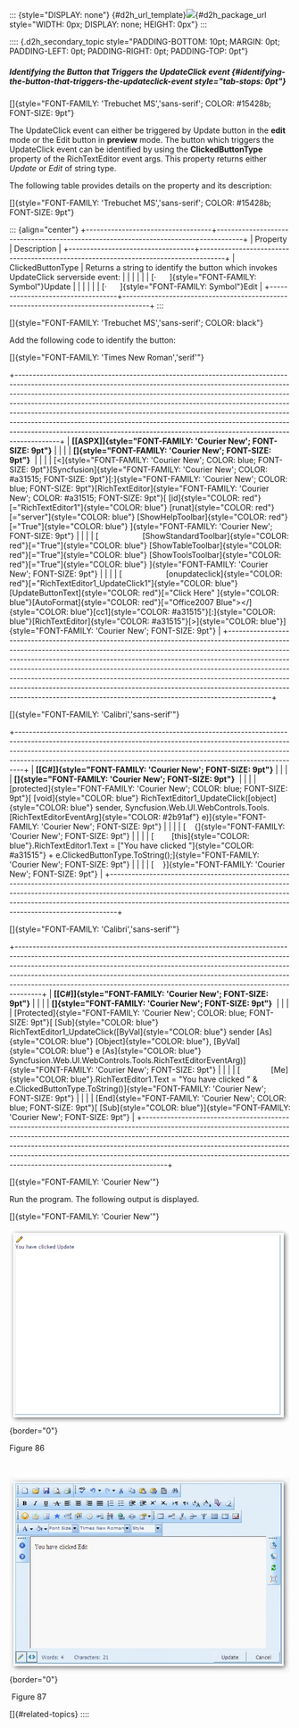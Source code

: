 ::: {style="DISPLAY: none"}
[](ms-xhelp:///?Id=d2h_url_template){#d2h_url_template}![](!package_url!){#d2h_package_url style="WIDTH: 0px; DISPLAY: none; HEIGHT: 0px"}
:::

:::: {.d2h_secondary_topic style="PADDING-BOTTOM: 10pt; MARGIN: 0pt; PADDING-LEFT: 0pt; PADDING-RIGHT: 0pt; PADDING-TOP: 0pt"}
##### Identifying the Button that Triggers the UpdateClick event {#identifying-the-button-that-triggers-the-updateclick-event style="tab-stops: 0pt"}

[]{style="FONT-FAMILY: 'Trebuchet MS','sans-serif'; COLOR: #15428b; FONT-SIZE: 9pt"} 

The UpdateClick event can either be triggered by Update button in the **edit** mode or the Edit button in **preview** mode. The button which triggers the UpdateClick event can be identified by using the **ClickedButtonType** property of the RichTextEditor event args. This property returns either *Update* or *Edit* of string type.

The following table provides details on the property and its description:

[]{style="FONT-FAMILY: 'Trebuchet MS','sans-serif'; COLOR: #15428b; FONT-SIZE: 9pt"} 

::: {align="center"}
+-----------------------------------+-------------------------------------------------------------------------------------+
| Property                          | Description                                                                         |
+-----------------------------------+-------------------------------------------------------------------------------------+
| ClickedButtonType                 | Returns a string to identify the button which invokes UpdateClick serverside event: |
|                                   |                                                                                     |
|                                   | [·      ]{style="FONT-FAMILY: Symbol"}Update                                        |
|                                   |                                                                                     |
|                                   | [·      ]{style="FONT-FAMILY: Symbol"}Edit                                          |
+-----------------------------------+-------------------------------------------------------------------------------------+
:::

[]{style="FONT-FAMILY: 'Trebuchet MS','sans-serif'; COLOR: black"} 

Add the following code to identify the button:

[]{style="FONT-FAMILY: 'Times New Roman','serif'"} 

+------------------------------------------------------------------------------------------------------------------------------------------------------------------------------------------------------------------------------------------------------------------------------------------------------------------------------------------------------------------------------------------------------------------------------------------------------------------------------------------------------------------------------------------------------------------------------+
| **[\[ASPX\]]{style="FONT-FAMILY: 'Courier New'; FONT-SIZE: 9pt"}**                                                                                                                                                                                                                                                                                                                                                                                                                                                                                                           |
|                                                                                                                                                                                                                                                                                                                                                                                                                                                                                                                                                                              |
| **[]{style="FONT-FAMILY: 'Courier New'; FONT-SIZE: 9pt"}**                                                                                                                                                                                                                                                                                                                                                                                                                                                                                                                   |
|                                                                                                                                                                                                                                                                                                                                                                                                                                                                                                                                                                              |
| [\<]{style="FONT-FAMILY: 'Courier New'; COLOR: blue; FONT-SIZE: 9pt"}[Syncfusion]{style="FONT-FAMILY: 'Courier New'; COLOR: #a31515; FONT-SIZE: 9pt"}[:]{style="FONT-FAMILY: 'Courier New'; COLOR: blue; FONT-SIZE: 9pt"}[RichTextEditor]{style="FONT-FAMILY: 'Courier New'; COLOR: #a31515; FONT-SIZE: 9pt"}[ [id]{style="COLOR: red"}[=\"RichTextEditor1\"]{style="COLOR: blue"} [runat]{style="COLOR: red"}[=\"server\"]{style="COLOR: blue"} [ShowHelpToolbar]{style="COLOR: red"}[=\"True\"]{style="COLOR: blue"} ]{style="FONT-FAMILY: 'Courier New'; FONT-SIZE: 9pt"} |
|                                                                                                                                                                                                                                                                                                                                                                                                                                                                                                                                                                              |
| [                    [ShowStandardToolbar]{style="COLOR: red"}[=\"True\"]{style="COLOR: blue"} [ShowTableToolbar]{style="COLOR: red"}[=\"True\"]{style="COLOR: blue"} [ShowToolsToolbar]{style="COLOR: red"}[=\"True\"]{style="COLOR: blue"} ]{style="FONT-FAMILY: 'Courier New'; FONT-SIZE: 9pt"}                                                                                                                                                                                                                                                                           |
|                                                                                                                                                                                                                                                                                                                                                                                                                                                                                                                                                                              |
| [                    [onupdateclick]{style="COLOR: red"}[=\"RichTextEditor1_UpdateClick1\"]{style="COLOR: blue"} [UpdateButtonText]{style="COLOR: red"}[=\"Click Here\" ]{style="COLOR: blue"}[AutoFormat]{style="COLOR: red"}[=\"Office2007 Blue\"\>\</]{style="COLOR: blue"}[cc1]{style="COLOR: #a31515"}[:]{style="COLOR: blue"}[RichTextEditor]{style="COLOR: #a31515"}[\>]{style="COLOR: blue"}]{style="FONT-FAMILY: 'Courier New'; FONT-SIZE: 9pt"}                                                                                                                    |
+------------------------------------------------------------------------------------------------------------------------------------------------------------------------------------------------------------------------------------------------------------------------------------------------------------------------------------------------------------------------------------------------------------------------------------------------------------------------------------------------------------------------------------------------------------------------------+

[]{style="FONT-FAMILY: 'Calibri','sans-serif'"} 

+--------------------------------------------------------------------------------------------------------------------------------------------------------------------------------------------------------------------------------------------------------------------------------------------------------------------------+
| **[\[C#\]]{style="FONT-FAMILY: 'Courier New'; FONT-SIZE: 9pt"}**                                                                                                                                                                                                                                                         |
|                                                                                                                                                                                                                                                                                                                          |
| **[]{style="FONT-FAMILY: 'Courier New'; FONT-SIZE: 9pt"}**                                                                                                                                                                                                                                                               |
|                                                                                                                                                                                                                                                                                                                          |
| [protected]{style="FONT-FAMILY: 'Courier New'; COLOR: blue; FONT-SIZE: 9pt"}[ [void]{style="COLOR: blue"} RichTextEditor1_UpdateClick([object]{style="COLOR: blue"} sender, Syncfusion.Web.UI.WebControls.Tools.[RichTextEditorEventArg]{style="COLOR: #2b91af"} e)]{style="FONT-FAMILY: 'Courier New'; FONT-SIZE: 9pt"} |
|                                                                                                                                                                                                                                                                                                                          |
| [    {]{style="FONT-FAMILY: 'Courier New'; FONT-SIZE: 9pt"}                                                                                                                                                                                                                                                              |
|                                                                                                                                                                                                                                                                                                                          |
| [        [this]{style="COLOR: blue"}.RichTextEditor1.Text = [\"You have clicked \"]{style="COLOR: #a31515"} + e.ClickedButtonType.ToString();]{style="FONT-FAMILY: 'Courier New'; FONT-SIZE: 9pt"}                                                                                                                       |
|                                                                                                                                                                                                                                                                                                                          |
| [    }]{style="FONT-FAMILY: 'Courier New'; FONT-SIZE: 9pt"}                                                                                                                                                                                                                                                              |
+--------------------------------------------------------------------------------------------------------------------------------------------------------------------------------------------------------------------------------------------------------------------------------------------------------------------------+

[]{style="FONT-FAMILY: 'Calibri','sans-serif'"} 

+-------------------------------------------------------------------------------------------------------------------------------------------------------------------------------------------------------------------------------------------------------------------------------------------------------------------------------------------------------------------------------------------------------------+
| **[\[C#\]]{style="FONT-FAMILY: 'Courier New'; FONT-SIZE: 9pt"}**                                                                                                                                                                                                                                                                                                                                            |
|                                                                                                                                                                                                                                                                                                                                                                                                             |
| **[]{style="FONT-FAMILY: 'Courier New'; FONT-SIZE: 9pt"}**                                                                                                                                                                                                                                                                                                                                                  |
|                                                                                                                                                                                                                                                                                                                                                                                                             |
| [Protected]{style="FONT-FAMILY: 'Courier New'; COLOR: blue; FONT-SIZE: 9pt"}[ [Sub]{style="COLOR: blue"} RichTextEditor1_UpdateClick([ByVal]{style="COLOR: blue"} sender [As]{style="COLOR: blue"} [Object]{style="COLOR: blue"}, [ByVal]{style="COLOR: blue"} e [As]{style="COLOR: blue"} Syncfusion.Web.UI.WebControls.Tools.RichTextEditorEventArg)]{style="FONT-FAMILY: 'Courier New'; FONT-SIZE: 9pt"} |
|                                                                                                                                                                                                                                                                                                                                                                                                             |
| [              [Me]{style="COLOR: blue"}.RichTextEditor1.Text = \"You have clicked \" & e.ClickedButtonType.ToString()]{style="FONT-FAMILY: 'Courier New'; FONT-SIZE: 9pt"}                                                                                                                                                                                                                                 |
|                                                                                                                                                                                                                                                                                                                                                                                                             |
| [End]{style="FONT-FAMILY: 'Courier New'; COLOR: blue; FONT-SIZE: 9pt"}[ [Sub]{style="COLOR: blue"}]{style="FONT-FAMILY: 'Courier New'; FONT-SIZE: 9pt"}                                                                                                                                                                                                                                                     |
+-------------------------------------------------------------------------------------------------------------------------------------------------------------------------------------------------------------------------------------------------------------------------------------------------------------------------------------------------------------------------------------------------------------+

[]{style="FONT-FAMILY: 'Courier New'"} 

Run the program. The following output is displayed.

[]{style="FONT-FAMILY: 'Courier New'"} 

![](ImagesExt/image72_151.jpg){border="0"}

Figure 86

 

![](ImagesExt/image72_152.jpg){border="0"}

 Figure 87

[]{#related-topics}
::::
